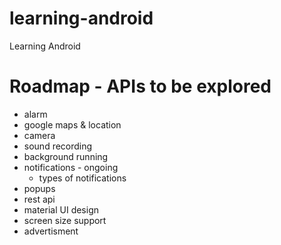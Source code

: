 # learning-android
Learning Android

# Roadmap - APIs to be explored
* alarm
* google maps & location
* camera
* sound recording
* background running
* notifications - ongoing
  * types of notifications
* popups
* rest api
* material UI design
* screen size support
* advertisment
